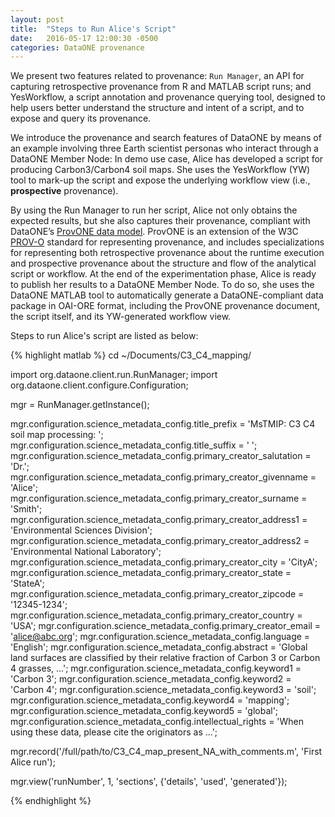 ```yaml
---
layout: post
title:  "Steps to Run Alice's Script"
date:   2016-05-17 12:00:30 -0500
categories: DataONE provenance
---
```


We present two features related to provenance: `Run Manager`, an API for capturing
retrospective provenance from R and MATLAB script runs; and YesWorkflow, a script annotation and provenance querying tool, designed to help users better
understand the structure and intent of a script, and to expose and query its provenance.

We introduce the provenance and search features of DataONE by means of an example
involving three Earth scientist personas who interact through a DataONE Member
Node: In demo use case, Alice has developed a script for producing Carbon3/Carbon4 soil
maps. She uses the YesWorkflow (YW) tool to mark-up the script and expose
the underlying workflow view (i.e., **prospective** provenance).

By using the Run Manager to run her script, Alice not only obtains the expected
results, but she also captures their provenance, compliant with DataONE’s [ProvONE data model][provone]. ProvONE is an extension of the W3C [PROV-O][prov-o] standard for representing
provenance, and includes specializations for representing both retrospective
provenance about the runtime execution and prospective provenance about the structure
and flow of the analytical script or workflow. At the end of the experimentation
phase, Alice is ready to publish her results to a DataONE Member Node. To do so, she
uses the DataONE MATLAB tool to automatically generate a DataONE-compliant data
package in OAI-ORE format, including the ProvONE provenance document, the script
itself, and its YW-generated workflow view.

Steps to run Alice's script are listed as below:

{% highlight matlab %}
cd ~/Documents/C3_C4_mapping/

import org.dataone.client.run.RunManager;
import org.dataone.client.configure.Configuration;

mgr = RunManager.getInstance();

mgr.configuration.science_metadata_config.title_prefix = 'MsTMIP: C3 C4 soil map processing: ';
mgr.configuration.science_metadata_config.title_suffix = ' ';
mgr.configuration.science_metadata_config.primary_creator_salutation = 'Dr.';
mgr.configuration.science_metadata_config.primary_creator_givenname = 'Alice';
mgr.configuration.science_metadata_config.primary_creator_surname = 'Smith';
mgr.configuration.science_metadata_config.primary_creator_address1 = 'Environmental Sciences Division';
mgr.configuration.science_metadata_config.primary_creator_address2 = 'Environmental National Laboratory';
mgr.configuration.science_metadata_config.primary_creator_city = 'CityA';
mgr.configuration.science_metadata_config.primary_creator_state = 'StateA';
mgr.configuration.science_metadata_config.primary_creator_zipcode = '12345-1234';
mgr.configuration.science_metadata_config.primary_creator_country = 'USA';
mgr.configuration.science_metadata_config.primary_creator_email = 'alice@abc.org';
mgr.configuration.science_metadata_config.language = 'English';
mgr.configuration.science_metadata_config.abstract = 'Global land surfaces are classified by their relative fraction of Carbon 3 or Carbon 4 grasses, ...';
mgr.configuration.science_metadata_config.keyword1 = 'Carbon 3';
mgr.configuration.science_metadata_config.keyword2 = 'Carbon 4';
mgr.configuration.science_metadata_config.keyword3 = 'soil';
mgr.configuration.science_metadata_config.keyword4 = 'mapping';
mgr.configuration.science_metadata_config.keyword5 = 'global';
mgr.configuration.science_metadata_config.intellectual_rights = 'When using these data, please cite the originators as …';

mgr.record('/full/path/to/C3_C4_map_present_NA_with_comments.m', 'First Alice run');

mgr.view('runNumber', 1, 'sections', {'details', 'used', 'generated'});

{% endhighlight %}

[provone]: https://purl.dataone.org/provone-v1-dev
[prov-o]: https://www.w3.org/TR/prov-o/
